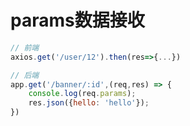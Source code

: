 # params数据接收

```js
// 前端
axios.get('/user/12').then(res=>{...})
```
```js
// 后端
app.get('/banner/:id',(req,res) => {
    console.log(req.params);
    res.json({hello: 'hello'});
})
```
